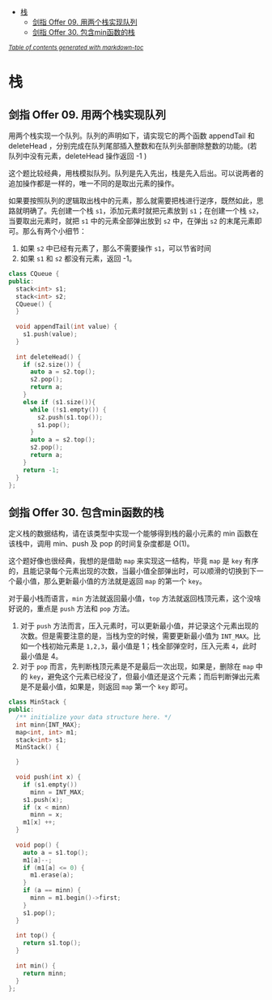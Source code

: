 - [栈](#栈)
  - [剑指 Offer 09. 用两个栈实现队列](#剑指-offer-09-用两个栈实现队列)
  - [剑指 Offer 30. 包含min函数的栈](#剑指-offer-30-包含min函数的栈)

<small><i><a href='http://ecotrust-canada.github.io/markdown-toc/'>Table of contents generated with markdown-toc</a></i></small>

# 栈

## 剑指 Offer 09. 用两个栈实现队列

用两个栈实现一个队列。队列的声明如下，请实现它的两个函数 appendTail 和 deleteHead ，分别完成在队列尾部插入整数和在队列头部删除整数的功能。(若队列中没有元素，deleteHead 操作返回 -1 )

这个题比较经典，用栈模拟队列。队列是先入先出，栈是先入后出。可以说两者的追加操作都是一样的，唯一不同的是取出元素的操作。

如果要按照队列的逻辑取出栈中的元素，那么就需要把栈进行逆序，既然如此，思路就明确了。先创建一个栈 `s1`，添加元素时就把元素放到 `s1`；在创建一个栈 `s2`，当要取出元素时，就把 `s1` 中的元素全部弹出放到 `s2` 中，在弹出 `s2` 的末尾元素即可。那么有两个小细节：

1. 如果 `s2` 中已经有元素了，那么不需要操作 `s1`，可以节省时间
2. 如果 `s1` 和 `s2` 都没有元素，返回 -1。

```cpp
class CQueue {
public:
  stack<int> s1;
  stack<int> s2;
  CQueue() {
  }
  
  void appendTail(int value) {
    s1.push(value);
  }
  
  int deleteHead() {
    if (s2.size()) {
      auto a = s2.top();
      s2.pop();
      return a;
    }
    else if (s1.size()){
      while (!s1.empty()) {
        s2.push(s1.top());
        s1.pop();
      }
      auto a = s2.top();
      s2.pop();
      return a;
    }
    return -1;
  }
};
```

## 剑指 Offer 30. 包含min函数的栈

定义栈的数据结构，请在该类型中实现一个能够得到栈的最小元素的 min 函数在该栈中，调用 min、push 及 pop 的时间复杂度都是 O(1)。

这个题好像也很经典，我想的是借助 `map` 来实现这一结构，毕竟 `map` 是 `key` 有序的，且能记录每个元素出现的次数，当最小值全部弹出时，可以顺滑的切换到下一个最小值，那么更新最小值的方法就是返回 `map` 的第一个 `key`。

对于最小栈而语言，`min` 方法就返回最小值，`top` 方法就返回栈顶元素，这个没啥好说的，重点是 `push` 方法和 `pop` 方法。

1. 对于 `push` 方法而言，压入元素时，可以更新最小值，并记录这个元素出现的次数。但是需要注意的是，当栈为空的时候，需要更新最小值为 `INT_MAX`。比如一个栈初始元素是 `1,2,3`，最小值是 1；栈全部弹空时，压入元素 `4`，此时最小值是 4。
2. 对于 `pop` 而言，先判断栈顶元素是不是最后一次出现，如果是，删除在 `map` 中的 `key`，避免这个元素已经没了，但最小值还是这个元素；而后判断弹出元素是不是最小值，如果是，则返回 `map` 第一个 `key` 即可。

```cpp
class MinStack {
public:
  /** initialize your data structure here. */
  int minn{INT_MAX};
  map<int, int> m1;
  stack<int> s1;
  MinStack() {

  }
  
  void push(int x) {
    if (s1.empty())
      minn = INT_MAX;
    s1.push(x);
    if (x < minn)
      minn = x;
    m1[x] ++;
  }
  
  void pop() {
    auto a = s1.top();
    m1[a]--;
    if (m1[a] <= 0) {
      m1.erase(a);
    }
    if (a == minn) {
      minn = m1.begin()->first;
    }
    s1.pop();
  }
  
  int top() {
    return s1.top();
  }
  
  int min() {
    return minn;
  }
};
```